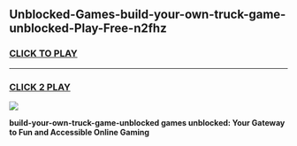 
## Unblocked-Games-build-your-own-truck-game-unblocked-Play-Free-n2fhz
<h3>
<a href="https://premium76.site?title=build-your-own-truck-game-unblocked&ref=19M">CLICK TO PLAY</a></h3>
<hr>

<h3>
<a href="https://premium76.site?title=build-your-own-truck-game-unblocked&ref=19M">CLICK 2 PLAY</a>
  
</h3>

<a href="https://premium76.site?title=build-your-own-truck-game-unblocked&ref=19M"><img src="https://clearcache.store/games.png"></a>


**build-your-own-truck-game-unblocked games unblocked: Your Gateway to Fun and Accessible Online Gaming**

